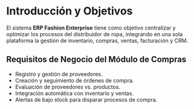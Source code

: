 # Introducción y Objetivos

El sistema **ERP Fashion Enterprise** tiene como objetivo centralizar y optimizar los procesos del distribuidor de ropa, integrando en una sola plataforma la gestión de inventario, compras, ventas, facturación y CRM.

## Requisitos de Negocio del Módulo de Compras
- Registro y gestión de proveedores.
- Creación y seguimiento de órdenes de compra.
- Evaluación de proveedores vs. productos.
- Integración automática con inventario y ventas.
- Alertas de bajo stock para disparar procesos de compra.
